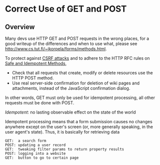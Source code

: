 <!-- Name: Standards/CorrectUseOfGetAndPost -->
<!-- Version: 3 -->
<!-- Last-Modified: 2006/08/18 13:28:43 -->
<!-- Author: demian -->
# Correct Use of GET and POST
## Overview
Many devs use HTTP GET and POST requests in the wrong places, for a good writeup of the differences and when to use what, please see http://www.cs.tut.fi/~jkorpela/forms/methods.html.

To protect against [CSRF attacks](http://www.squarefree.com/securitytips/web-developers.html#CSRF) and to adhere to the HTTP RFC rules on [Safe and Idempotent Methods](http://www.w3.org/Protocols/rfc2616/rfc2616-sec9.html#sec9.1),

 * Check that all requests that create, modify or delete resources use the HTTP POST method.
 * Use real server-side confirmation for deletion of wiki pages and attachments, instead of the JavaScript confirmation dialog.

In other words, GET must only be used for idempotent processing, all other requests must be done with POST.

*Idempotent*: no lasting observable effect on the state of the world

Idempotent processing means that a form submission causes no changes anywhere except on the user's screen (or, more generally speaking, in the user agent's state). Thus, it is basically for retrieving data



    GET:  a search form
    POST: updating a user record
    GET:  tweaking filter params to return property results
    POST: logging into a website
    GET:  button to go to certain page
